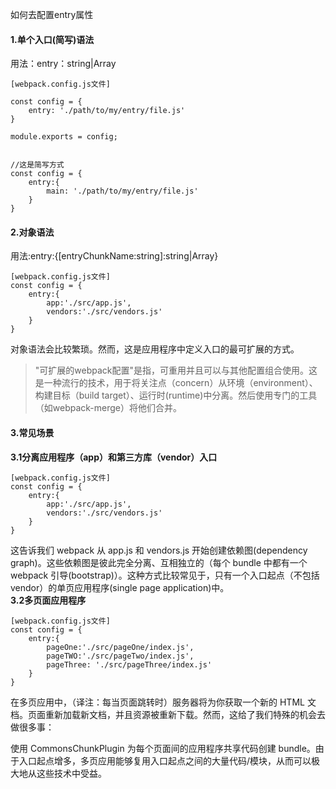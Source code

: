 如何去配置entry属性

#### 1.单个入口(简写)语法    
用法：entry：string|Array<string>
```
[webpack.config.js文件]

const config = {
    entry: './path/to/my/entry/file.js'
}

module.exports = config;


//这是简写方式
const config = {
    entry:{
        main: './path/to/my/entry/file.js'
    }
}

```

#### 2.对象语法    
用法:entry:{[entryChunkName:string]:string|Array<string>}
```
[webpack.config.js文件]
const config = {
    entry:{
        app:'./src/app.js',
        vendors:'./src/vendors.js'
    }
}
```
对象语法会比较繁琐。然而，这是应用程序中定义入口的最可扩展的方式。
> "可扩展的webpack配置"是指，可重用并且可以与其他配置组合使用。这是一种流行的技术，用于将关注点（concern）从环境（environment）、构建目标（build target）、运行时(runtime)中分离。然后使用专门的工具（如webpack-merge）将他们合并。

#### 3.常见场景
**3.1分离应用程序（app）和第三方库（vendor）入口**
```
[webpack.config.js文件]
const config = {
    entry:{
        app:'./src/app.js',
        vendors:'./src/vendors.js'
    }
}
```
这告诉我们 webpack 从 app.js 和 vendors.js 开始创建依赖图(dependency graph)。这些依赖图是彼此完全分离、互相独立的（每个 bundle 中都有一个 webpack 引导(bootstrap)）。这种方式比较常见于，只有一个入口起点（不包括 vendor）的单页应用程序(single page application)中。    
**3.2多页面应用程序**
```
[webpack.config.js文件]
const config = {
    entry:{
        pageOne:'./src/pageOne/index.js',
        pageTWO:'./src/pageTwo/index.js',
        pageThree: './src/pageThree/index.js'
    }
}
```
在多页应用中，（译注：每当页面跳转时）服务器将为你获取一个新的 HTML 文档。页面重新加载新文档，并且资源被重新下载。然而，这给了我们特殊的机会去做很多事：

使用 CommonsChunkPlugin 为每个页面间的应用程序共享代码创建 bundle。由于入口起点增多，多页应用能够复用入口起点之间的大量代码/模块，从而可以极大地从这些技术中受益。